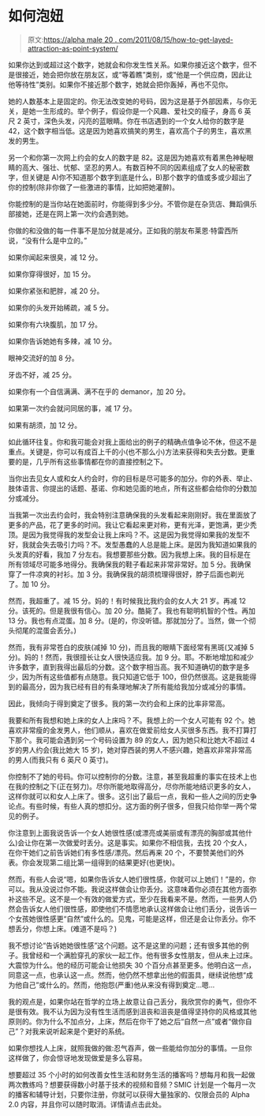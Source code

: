 # 如何泡妞

> 原文:[https://alpha male 20 . com/2011/08/15/how-to-get-layed-attraction-as-point-system/](https://alphamale20.com/2011/08/15/how-to-get-laid-seduction-as-point-system/)

如果你达到或超过这个数字，她就会和你发生性关系。如果你接近这个数字，但不是很接近，她会把你放在朋友区，或“等着瞧”类别，或“他是一个供应商，因此让他等待性”类别。如果你不接近那个数字，她就会把你轰掉，再也不见你。

她的人数基本上是固定的。你无法改变她的号码，因为这是基于外部因素，与你无关，是她一生形成的。举个例子，假设你是一个风趣、爱社交的瘦子，身高 6 英尺 2 英寸，深色头发，闪亮的蓝眼睛。你在书店遇到的一个女人给你的数字是 42，这个数字相当低。这是因为她喜欢搞笑的男生，喜欢高个子的男生，喜欢黑发的男生。

另一个和你第一次网上约会的女人的数字是 82。这是因为她喜欢有着黑色神秘眼睛的高大、强壮、忧郁、坚忍的男人。有数百种不同的因素组成了女人的秘密数字，但关键是 A)你不知道那个数字到底是什么，B)那个数字的值或多或少超出了你的控制(除非你做了一些激进的事情，比如把她灌醉)。

你能控制的是当你站在她面前时，你能得到多少分。不管你是在杂货店、舞蹈俱乐部接她，还是在网上第一次约会遇到她。

你做的和没做的每一件事不是加分就是减分。正如我的朋友布莱恩·特雷西所说，“没有什么是中立的。”

如果你闻起来很臭，减 12 分。

如果你穿得很好，加 15 分。

如果你紧张和肥胖，减 20 分。

如果你的头发开始稀疏，减 5 分。

如果你有六块腹肌，加 17 分。

如果你告诉她她有多辣，减 10 分。

眼神交流好的加 8 分。

牙齿不好，减 25 分。

如果你有一个自信满满、满不在乎的 demanor，加 20 分。

如果第一次约会就问同居的事，减 17 分。

如果有胡须，加 12 分。

如此循环往复。你和我可能会对我上面给出的例子的精确点值争论不休，但这不是重点。关键是，你可以有成百上千的小(也不那么小)方法来获得和失去分数。更重要的是，几乎所有这些事情都在你的直接控制之下。

当你出去见女人或和女人约会时，你的目标是尽可能多的加分。你的外表、举止、肢体语言、你提出的话题、基诺、你和她见面的地点，所有这些都会给你的分数加分或减分。

当我第一次出去约会时，我会特别注意确保我的头发看起来刚刚好。我在里面放了更多的产品，花了更多的时间。我让它看起来更对称，更有光泽，更饱满，更少秃顶。是因为我觉得我的发型会让我上床吗？不。这是因为我觉得如果我的发型不好，我就会失去吸引力吗？不。发型愚蠢的人总是能上床。是因为我知道如果我的头发真的好看，我加 7 分左右。我想要那些分数。因为我想上床。我的目标是在所有领域尽可能多地得分。我确保我的鞋子看起来非常非常好。加 5 分。我确保穿了一件凉爽的衬衫。加 3 分。我确保我的胡须梳理得很好，脖子后面也剃光了。加 10 分。

然而，我超重了。减 15 分。妈的！有时候我比我约会的女人大 21 岁。再减 12 分。该死的。但是我很有信心。加 20 分。酷毙了。我也有聪明机智的个性。再加 13 分。我也有点混蛋。加 8 分。(是的，你没听错。那就加分了。当然，做一个彻头彻尾的混蛋会丢分。)

然而，我有非常苍白的皮肤(减掉 10 分)，而且我的眼睛下面经常有黑斑(又减掉 5 分)。妈的！然而，我很擅长让女人很快适应我。加 9 分。耶。不断地增加和减少许多数字，直到我得出最后的分数。这个数字相当高。我不知道确切的数字是多少，因为所有这些值都有点随意。我只知道它低于 100，但仍然很高。这是我能得到的最高分，因为我已经有目的有条理地解决了所有能给我加分或减分的事情。

因此，我倾向于得到奠定了很多。我的第一次约会和上床的比率非常高。

我要和所有我想和她上床的女人上床吗？不。我想上的一个女人可能有 92 个。她喜欢非常瘦的金发男人，他们顺从，喜欢在做爱前给女人买很多东西。我不打算打下那个。我可能会遇到另一个号码设置为 89 的女人，因为她只和比她大不超过 4 岁的男人约会(我比她大 15 岁)，她对穿西装的男人不感兴趣，她喜欢非常非常高的男人(而我只有 6 英尺 0 英寸)。

你控制不了她的号码。你可以控制你的分数。注意，甚至我超重的事实在技术上也在我的控制之下(正在努力)。尽你所能地取得高分，尽你所能地结识更多的女人，这样你就可以和女人上床了。很多。这引出了最后一点，我和一些人之间的历史争论点。有些时候，有些人真的想扣分。这方面的例子很多，但我只给你举一两个常见的例子。

你注意到上面我说告诉一个女人她很性感(或漂亮或美丽或有漂亮的胸部或其他什么)会让你在第一次做爱时丢分。这是事实。如果你不相信我，去找 20 个女人，在你干她们之前告诉她们有多性感/漂亮。然后再来 20 个，不要赞美他们的外表。你会发现第二组比第一组得到的结果更好(也更快)。

然而，有些人会说“嗯，如果你告诉女人她们很性感，你就可以上她们！”是的，你可以。我从没说过你不能。我说这样做会让你丢分。这意味着你必须在其他方面弥补这些不足。这不是一个有效的做爱方式，至少在我看来不是。然而，一些男人仍然会告诉女人他们很性感，即使他们不情愿地承认这样做会让他们丢分，说告诉一个女孩她很性感更“自然”或什么的。见鬼，可能是这样，但还是会让你丢分。你不想丢分，你想上床。(难道不是吗？)

我不想讨论“告诉她她很性感”这个问题。这不是这里的问题；还有很多其他的例子。我曾经和一个满脸穿孔的家伙一起工作。他有很多女性朋友，但从未上过床。大震惊为什么。他的经历可能会让他损失 30 个百分点甚至更多。他明白这一点，同意这一点，也承认这一点。然而，他仍然不想拿出他的假面具，继续说他想“成为他自己”或什么的。然而，他抱怨(严重)他从来没有得到奠定...嗯...

我的观点是，如果你站在哲学的立场上故意让自己丢分，我欣赏你的勇气，但你不是很有效。我不认为因为没有性生活而感到沮丧和沮丧是值得坚持你的风格或其他原则的。你为什么不加点分，上床，然后在你干了她之后“自然一点”或者“做你自己”？对我来说听起来是个更好的系统。

如果你想找人上床，就照我做的做:忍气吞声，做一些能给你加分的事情。一旦你这样做了，你会惊讶地发现做爱是多么容易。

想要超过 35 个小时的如何改善女性生活和财务生活的播客吗？想每月和我一起做两次教练吗？想要获得数小时基于技术的视频和音频？SMIC 计划是一个每月一次的播客和辅导计划，只要你注册，你就可以获得大量独家的、仅限会员的 Alpha 2.0 内容，并且你可以随时取消。详情请点击此处。
